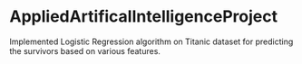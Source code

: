 # AppliedArtificalIntelligenceProject
Implemented Logistic Regression algorithm on Titanic dataset for predicting the survivors based on various features.
